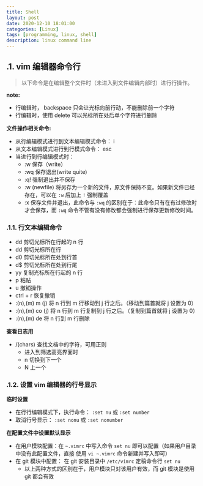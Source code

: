 ```yaml
---
title: Shell
layout: post
date: 2020-12-10 18:01:00
categories: [Linux]
tags: [programming, linux, shell]
description: linux command line
---
```


## .1. vim 编辑器命令行

> 以下命令是在编辑整个文件时（未进入到文件编辑内部时）进行行操作。<!--more-->

**note:**
- 行编辑时， backspace 只会让光标向前行动，不能删除前一个字符
- 行编辑时，使用 delete 可以光标所在处后单个字符进行删除

**文件操作相关命令:**
- 从行编辑模式进行到文本编辑模式命令： i
- 从文本编辑模式进行到行模式命令： esc
- 当进行到行编辑模式时：
    - :w 保存（write）
    - :wq 保存退出(write quite)
    - :q! 强制退出并不保存
    - :w (newfile) 将另存为一个新的文件，原文件保持不变。如果新文件已经存在，可以在 `:w` 后加上 `!` 强制覆盖
    - :x 保存文件并退出，此命令与 `:wq` 的区别在于：此命令只有在有过修改时才会保存，而 `:wq` 命令不管有没有修改都会强制进行保存更新修改时间。

### .1.1. 行文本编辑命令

- <n>dd 剪切光标所在行起的 n 行
- dd 剪切光标所在行
- d0 剪切光标所在处到行首
- d$ 剪切光标所在处到行尾
- <n>yy 复制光标所在行起的 n 行
- p 粘贴
- u 撤销操作
- ctrl + r 恢复撤销
- :(n),(m) m (j) 将 n 行到 m 行移动到 j 行之后。（移动到篇首就将 j 设置为 0）
- :(n),(m) co (j) 将 n 行到 m 行复制到 j 行之后。（复制到篇首就将 j 设置为 0）
- :(n),(m) de 将 n 行到 m 行删除

**查看日志用**

- /(chars) 查找文档中的字符，可用正则
    - 进入到筛选高亮界面时
    - n 切换到下一个
    - N 上一个

### .1.2. 设置 vim 编辑器的行号显示

**临时设置**

- 在行行编辑模式下，执行命令： `:set nu` 或 `:set number`
- 取消行号显示： `:set nonu` 或 `:set nonumber`

**在配置文件中设置默认显示**

- 在用户模块配置：在 `~.vimrc` 中写入命令 `set nu` 即可以配置（如果用户目录中没有此配置文件，直接 使用 `vi ~.vimrc` 命令新建并写入即可）
- 在 git 模块中配置： 在 git 安装目录中 `/etc/vimrc` 定稿命令行 `set nu`
    - 以上两种方式的区别在于，用户模块只对该用户有效，而 git 模块是使用 git 都会有效
